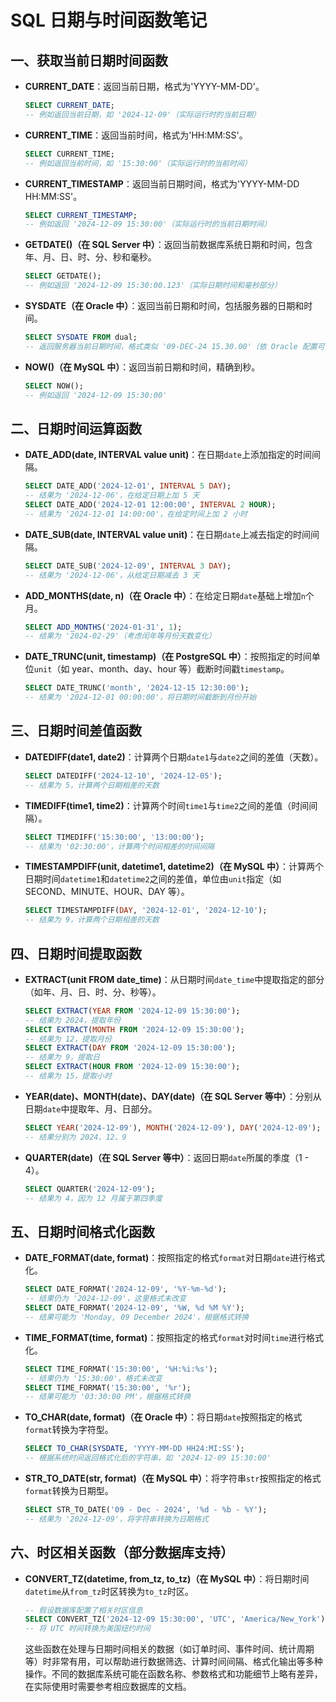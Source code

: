# SQL 日期与时间函数笔记

## 一、获取当前日期时间函数

- **CURRENT_DATE**：返回当前日期，格式为'YYYY-MM-DD'。
  
  ```sql
  SELECT CURRENT_DATE;
  -- 例如返回当前日期，如 '2024-12-09'（实际运行时的当前日期）
  ```

- **CURRENT_TIME**：返回当前时间，格式为'HH:MM:SS'。
  
  ```sql
  SELECT CURRENT_TIME;
  -- 例如返回当前时间，如 '15:30:00'（实际运行时的当前时间）
  ```

- **CURRENT_TIMESTAMP**：返回当前日期时间，格式为'YYYY-MM-DD HH:MM:SS'。
  
  ```sql
  SELECT CURRENT_TIMESTAMP;
  -- 例如返回 '2024-12-09 15:30:00'（实际运行时的当前日期时间）
  ```

- **GETDATE()（在 SQL Server 中）**：返回当前数据库系统日期和时间，包含年、月、日、时、分、秒和毫秒。
  
  ```sql
  SELECT GETDATE();
  -- 例如返回 '2024-12-09 15:30:00.123'（实际日期时间和毫秒部分）
  ```

- **SYSDATE（在 Oracle 中）**：返回当前日期和时间，包括服务器的日期和时间。
  
  ```sql
  SELECT SYSDATE FROM dual;
  -- 返回服务器当前日期时间，格式类似 '09-DEC-24 15.30.00'（依 Oracle 配置可能不同）
  ```

- **NOW()（在 MySQL 中）**：返回当前日期和时间，精确到秒。
  
  ```sql
  SELECT NOW();
  -- 例如返回 '2024-12-09 15:30:00'
  ```

## 二、日期时间运算函数

- **DATE_ADD(date, INTERVAL value unit)**：在日期`date`上添加指定的时间间隔。
  
  ```sql
  SELECT DATE_ADD('2024-12-01', INTERVAL 5 DAY);
  -- 结果为 '2024-12-06'，在给定日期上加 5 天
  SELECT DATE_ADD('2024-12-01 12:00:00', INTERVAL 2 HOUR);
  -- 结果为 '2024-12-01 14:00:00'，在给定时间上加 2 小时
  ```

- **DATE_SUB(date, INTERVAL value unit)**：在日期`date`上减去指定的时间间隔。
  
  ```sql
  SELECT DATE_SUB('2024-12-09', INTERVAL 3 DAY);
  -- 结果为 '2024-12-06'，从给定日期减去 3 天
  ```

- **ADD_MONTHS(date, n)（在 Oracle 中）**：在给定日期`date`基础上增加`n`个月。
  
  ```sql
  SELECT ADD_MONTHS('2024-01-31', 1);
  -- 结果为 '2024-02-29'（考虑闰年等月份天数变化）
  ```

- **DATE_TRUNC(unit, timestamp)（在 PostgreSQL 中）**：按照指定的时间单位`unit`（如 year、month、day、hour 等）截断时间戳`timestamp`。
  
  ```sql
  SELECT DATE_TRUNC('month', '2024-12-15 12:30:00');
  -- 结果为 '2024-12-01 00:00:00'，将日期时间截断到月份开始
  ```

## 三、日期时间差值函数

- **DATEDIFF(date1, date2)**：计算两个日期`date1`与`date2`之间的差值（天数）。
  
  ```sql
  SELECT DATEDIFF('2024-12-10', '2024-12-05');
  -- 结果为 5，计算两个日期相差的天数
  ```

- **TIMEDIFF(time1, time2)**：计算两个时间`time1`与`time2`之间的差值（时间间隔）。
  
  ```sql
  SELECT TIMEDIFF('15:30:00', '13:00:00');
  -- 结果为 '02:30:00'，计算两个时间相差的时间间隔
  ```

- **TIMESTAMPDIFF(unit, datetime1, datetime2)（在 MySQL 中）**：计算两个日期时间`datetime1`和`datetime2`之间的差值，单位由`unit`指定（如 SECOND、MINUTE、HOUR、DAY 等）。
  
  ```sql
  SELECT TIMESTAMPDIFF(DAY, '2024-12-01', '2024-12-10');
  -- 结果为 9，计算两个日期相差的天数
  ```

## 四、日期时间提取函数

- **EXTRACT(unit FROM date_time)**：从日期时间`date_time`中提取指定的部分（如年、月、日、时、分、秒等）。
  
  ```sql
  SELECT EXTRACT(YEAR FROM '2024-12-09 15:30:00');
  -- 结果为 2024，提取年份
  SELECT EXTRACT(MONTH FROM '2024-12-09 15:30:00');
  -- 结果为 12，提取月份
  SELECT EXTRACT(DAY FROM '2024-12-09 15:30:00');
  -- 结果为 9，提取日
  SELECT EXTRACT(HOUR FROM '2024-12-09 15:30:00');
  -- 结果为 15，提取小时
  ```

- **YEAR(date)、MONTH(date)、DAY(date)（在 SQL Server 等中）**：分别从日期`date`中提取年、月、日部分。
  
  ```sql
  SELECT YEAR('2024-12-09'), MONTH('2024-12-09'), DAY('2024-12-09');
  -- 结果分别为 2024、12、9
  ```

- **QUARTER(date)（在 SQL Server 等中）**：返回日期`date`所属的季度（1 - 4）。
  
  ```sql
  SELECT QUARTER('2024-12-09');
  -- 结果为 4，因为 12 月属于第四季度
  ```

## 五、日期时间格式化函数

- **DATE_FORMAT(date, format)**：按照指定的格式`format`对日期`date`进行格式化。
  
  ```sql
  SELECT DATE_FORMAT('2024-12-09', '%Y-%m-%d');
  -- 结果仍为 '2024-12-09'，这里格式未改变
  SELECT DATE_FORMAT('2024-12-09', '%W, %d %M %Y');
  -- 结果可能为 'Monday, 09 December 2024'，根据格式转换
  ```

- **TIME_FORMAT(time, format)**：按照指定的格式`format`对时间`time`进行格式化。
  
  ```sql
  SELECT TIME_FORMAT('15:30:00', '%H:%i:%s');
  -- 结果仍为 '15:30:00'，格式未改变
  SELECT TIME_FORMAT('15:30:00', '%r');
  -- 结果可能为 '03:30:00 PM'，根据格式转换
  ```

- **TO_CHAR(date, format)（在 Oracle 中）**：将日期`date`按照指定的格式`format`转换为字符型。
  
  ```sql
  SELECT TO_CHAR(SYSDATE, 'YYYY-MM-DD HH24:MI:SS');
  -- 根据系统时间返回格式化后的字符串，如 '2024-12-09 15:30:00'
  ```

- **STR_TO_DATE(str, format)（在 MySQL 中）**：将字符串`str`按照指定的格式`format`转换为日期型。
  
  ```sql
  SELECT STR_TO_DATE('09 - Dec - 2024', '%d - %b - %Y');
  -- 结果为 '2024-12-09'，将字符串转换为日期格式
  ```

## 六、时区相关函数（部分数据库支持）

- **CONVERT_TZ(datetime, from_tz, to_tz)（在 MySQL 中）**：将日期时间`datetime`从`from_tz`时区转换为`to_tz`时区。
  
  ```sql
  -- 假设数据库配置了相关时区信息
  SELECT CONVERT_TZ('2024-12-09 15:30:00', 'UTC', 'America/New_York');
  -- 将 UTC 时间转换为美国纽约时间
  ```
  
  这些函数在处理与日期时间相关的数据（如订单时间、事件时间、统计周期等）时非常有用，可以帮助进行数据筛选、计算时间间隔、格式化输出等多种操作。不同的数据库系统可能在函数名称、参数格式和功能细节上略有差异，在实际使用时需要参考相应数据库的文档。
